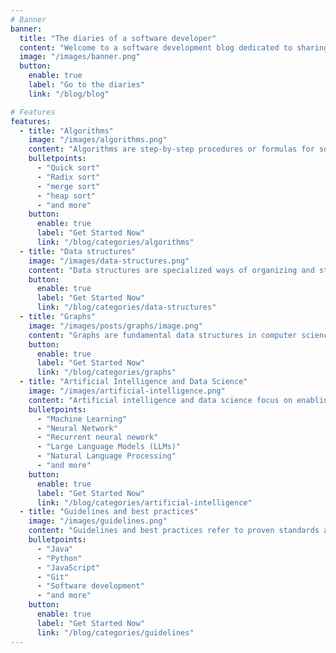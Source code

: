 ```yaml
---
# Banner
banner:
  title: "The diaries of a software developer"
  content: "Welcome to a software development blog dedicated to sharing insights, tutorials, and experiences from the world of modern software engineering with artificial intelligence."
  image: "/images/banner.png"
  button:
    enable: true
    label: "Go to the diaries"
    link: "/blog/blog"

# Features
features:
  - title: "Algorithms"
    image: "/images/algorithms.png"
    content: "Algorithms are step-by-step procedures or formulas for solving problems and performing tasks efficiently, forming the backbone of software development and computational thinking"
    bulletpoints:
      - "Quick sort"
      - "Radix sort"
      - "merge sort"
      - "heap sort"
      - "and more"
    button:
      enable: true
      label: "Get Started Now"
      link: "/blog/categories/algorithms"
  - title: "Data structures"
    image: "/images/data-structures.png"
    content: "Data structures are specialized ways of organizing and storing data to enable efficient access and modification, such as arrays, lists, trees, and graphs."
    button:
      enable: true
      label: "Get Started Now"
      link: "/blog/categories/data-structures"
  - title: "Graphs"
    image: "/images/posts/graphs/image.png"
    content: "Graphs are fundamental data structures in computer science, used to model pairwise relations between objects. They are ubiquitous in applications ranging from social networks and the web to transportation, compiler construction, and bioinformatics."
    button:
      enable: true
      label: "Get Started Now"
      link: "/blog/categories/graphs"
  - title: "Artificial Intelligence and Data Science"
    image: "/images/artificial-intelligence.png"
    content: "Artificial intelligence and data science focus on enabling machines to learn from data and make decisions or predictions, combining statistical analysis, machine learning, and domain expertise to extract insights and automate processes"
    bulletpoints:
      - "Machine Learning"
      - "Neural Network"
      - "Recurrent neural nework"
      - "Large Language Models (LLMs)"
      - "Natural Language Processing"
      - "and more"
    button:
      enable: true
      label: "Get Started Now"
      link: "/blog/categories/artificial-intelligence"
  - title: "Guidelines and best practices"
    image: "/images/guidelines.png"
    content: "Guidelines and best practices refer to proven standards and recommendations in software development that help ensure code quality, maintainability, scalability, and security across projects."
    bulletpoints:
      - "Java"
      - "Python"
      - "JavaScript"
      - "Git"
      - "Software development"
      - "and more"
    button:
      enable: true
      label: "Get Started Now"
      link: "/blog/categories/guidelines"
---
```

